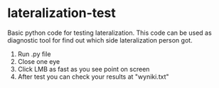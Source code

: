 # lateralization-test
Basic python code for testing lateralization. This code can be used as diagnostic tool for find out which side lateralization person got.  
1. Run .py file
2. Close one eye
3. Click LMB as fast as you see point on screen
4. After test you can check your results at "wyniki.txt"
